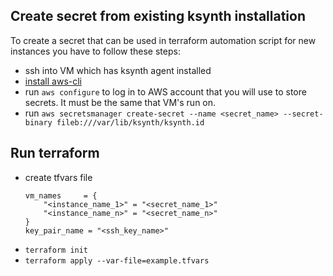 ## Create secret from existing ksynth installation

To create a secret that can be used in terraform automation script for new instances you have to follow these steps:
- ssh into VM which has ksynth agent installed
- [install aws-cli](https://docs.aws.amazon.com/cli/latest/userguide/install-cliv2.html)
- run `aws configure` to log in to AWS account that you will use to store secrets. It must be the same that VM's run on.
- run `aws secretsmanager create-secret --name <secret_name> --secret-binary fileb:///var/lib/ksynth/ksynth.id`

## Run terraform

- create tfvars file
    ```
    vm_names     = {
        "<instance_name_1>" = "<secret_name_1>"
        "<instance_name_n>" = "<secret_name_n>"
    }
    key_pair_name = "<ssh_key_name>"
    ```
- `terraform init`
- `terraform apply --var-file=example.tfvars`
